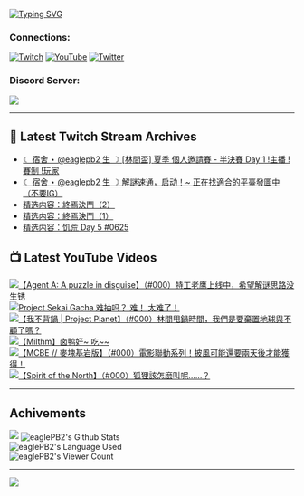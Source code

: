 <!--### Hello people, I'm EaglePB2 - The one who building something for fun 👋
Thank you for standby for this profile.   
The purpose of this profile is coming soon.   
You may come back later, as you wish if this readme.md is updated.   -->

<a href="https://git.io/typing-svg"><img src="https://readme-typing-svg.herokuapp.com?font=Fira+Code&duration=1000&pause=5000&vCenter=true&random=false&width=500&lines=%F0%9F%91%8B+Hello+Everyone%2C+I'm+EaglePB2.;%F0%9F%99%87+Thank+you+for+stopping+by+my+profile.+;%F0%9F%94%AD+%3D%3D%3D%3D+%F0%9F%94%AD;%F0%9F%91%8B+%E4%BD%A0%E5%A5%BD%EF%BC%8C%E6%AD%A1%E8%BF%8E%E4%BE%86%E5%88%B0%E6%88%91%E7%9A%84%E4%BB%A3%E7%A2%BC%E5%BA%AB%E3%80%82;%F0%9F%99%87+%E6%84%9F%E8%AC%9D%E5%89%8D%E4%BE%86%E5%8F%83%E8%A7%80%E5%B0%8F%E5%B1%8B+owo~" alt="Typing SVG" /></a>

### Connections:

[![Twitch](https://img.shields.io/badge/Twitch-9347FF?style=flat-square&logo=twitch&logoColor=white)](https://www.twitch.tv/eaglepb2)
[![YouTube](https://img.shields.io/badge/YouTube-%23FF0000.svg?style=flat-square&logo=YouTube&logoColor=white)](https://www.youtube.com/eaglepb2)
[![Twitter](https://img.shields.io/badge/Twitter-%231DA1F2.svg?style=flat-square&logo=Twitter&logoColor=white)](https://twitter.com/eaglepb2)

### Discord Server:

[![](https://invidget.switchblade.xyz/qKrub9b?theme=dark&language=ch)](https://discord.gg/qKrub9b)

---

## 👾 Latest Twitch Stream Archives
<!-- TWITCH:START -->
- [☾ 宿舍 ⋆ @eaglepb2 生 ☽ [林間盃] 夏季 個人邀請賽 - 半決賽 Day 1 !主播 !賽制 !玩家](https://www.twitch.tv/videos/2476819243)
- [☾ 宿舍 ⋆ @eaglepb2 生 ☽ 解謎速通，启动！~ 正在找適合的平臺發圖中 （不要IG）](https://www.twitch.tv/videos/2474231182)
- [精选内容：終焉決鬥（2）](https://www.twitch.tv/videos/2400633957)
- [精选内容：終焉決鬥（1）](https://www.twitch.tv/videos/2400633622)
- [精选内容：饥荒 Day 5 #0625](https://www.twitch.tv/videos/1928635454)
<!-- TWITCH:END -->



## 📺 Latest YouTube Videos
<!-- YOUTUBE:START -->
<!-- YOUTUBE:END -->

<!-- BEGIN YOUTUBE-CARDS -->
<a href="https://www.youtube.com/watch?v=wJxigM6y5qY">
  <picture>
    <source media="(prefers-color-scheme: dark)" srcset="https://ytcards.demolab.com/?id=wJxigM6y5qY&title=%E3%80%90Agent+A%3A+A+puzzle+in+disguise%E3%80%91%EF%BC%88%23000%EF%BC%89%E7%89%B9%E5%B7%A5%E8%80%81%E9%B9%B0%E4%B8%8A%E7%BA%BF%E4%B8%AD%EF%BC%8C%E5%B8%8C%E6%9C%9B%E8%A7%A3%E8%B0%9C%E6%80%9D%E8%B7%AF%E6%B2%A1%E7%94%9F%E9%94%88&lang=zh&timestamp=1748793915&background_color=%230d1117&title_color=%23ffffff&stats_color=%23dedede&max_title_lines=1&width=250&border_radius=5&duration=13234">
    <img src="https://ytcards.demolab.com/?id=wJxigM6y5qY&title=%E3%80%90Agent+A%3A+A+puzzle+in+disguise%E3%80%91%EF%BC%88%23000%EF%BC%89%E7%89%B9%E5%B7%A5%E8%80%81%E9%B9%B0%E4%B8%8A%E7%BA%BF%E4%B8%AD%EF%BC%8C%E5%B8%8C%E6%9C%9B%E8%A7%A3%E8%B0%9C%E6%80%9D%E8%B7%AF%E6%B2%A1%E7%94%9F%E9%94%88&lang=zh&timestamp=1748793915&background_color=%23ffffff&title_color=%2324292f&stats_color=%2357606a&max_title_lines=1&width=250&border_radius=5&duration=13234" alt="【Agent A: A puzzle in disguise】（#000）特工老鹰上线中，希望解谜思路没生锈" title="【Agent A: A puzzle in disguise】（#000）特工老鹰上线中，希望解谜思路没生锈">
  </picture>
</a>
<a href="https://www.youtube.com/watch?v=qbCOFztg6h8">
  <picture>
    <source media="(prefers-color-scheme: dark)" srcset="https://ytcards.demolab.com/?id=qbCOFztg6h8&title=Project+Sekai+Gacha+%E9%9A%BE%E6%8A%BD%E5%90%97%EF%BC%9F+%E9%9A%BE%EF%BC%81+%E5%A4%AA%E9%9A%BE%E4%BA%86%EF%BC%81&lang=zh&timestamp=1748087112&background_color=%230d1117&title_color=%23ffffff&stats_color=%23dedede&max_title_lines=1&width=250&border_radius=5&duration=125">
    <img src="https://ytcards.demolab.com/?id=qbCOFztg6h8&title=Project+Sekai+Gacha+%E9%9A%BE%E6%8A%BD%E5%90%97%EF%BC%9F+%E9%9A%BE%EF%BC%81+%E5%A4%AA%E9%9A%BE%E4%BA%86%EF%BC%81&lang=zh&timestamp=1748087112&background_color=%23ffffff&title_color=%2324292f&stats_color=%2357606a&max_title_lines=1&width=250&border_radius=5&duration=125" alt="Project Sekai Gacha 难抽吗？ 难！ 太难了！" title="Project Sekai Gacha 难抽吗？ 难！ 太难了！">
  </picture>
</a>
<a href="https://www.youtube.com/watch?v=anPqP5NesSA">
  <picture>
    <source media="(prefers-color-scheme: dark)" srcset="https://ytcards.demolab.com/?id=anPqP5NesSA&title=%E3%80%90%E6%88%91%E4%B8%8D%E8%83%8C%E9%8D%8B+%7C+Project+Planet%E3%80%91%EF%BC%88%23000%EF%BC%89%E6%9E%97%E9%96%93%E7%94%A9%E9%8D%8B%E6%99%82%E9%96%93%EF%BC%8C%E6%88%91%E5%80%91%E6%98%AF%E8%A6%81%E6%A3%84%E7%BD%AE%E5%9C%B0%E7%90%83%E8%88%87%E4%B8%8D%E9%A1%A7%E4%BA%86%E5%97%8E%EF%BC%9F&lang=zh&timestamp=1746762231&background_color=%230d1117&title_color=%23ffffff&stats_color=%23dedede&max_title_lines=1&width=250&border_radius=5&duration=12556">
    <img src="https://ytcards.demolab.com/?id=anPqP5NesSA&title=%E3%80%90%E6%88%91%E4%B8%8D%E8%83%8C%E9%8D%8B+%7C+Project+Planet%E3%80%91%EF%BC%88%23000%EF%BC%89%E6%9E%97%E9%96%93%E7%94%A9%E9%8D%8B%E6%99%82%E9%96%93%EF%BC%8C%E6%88%91%E5%80%91%E6%98%AF%E8%A6%81%E6%A3%84%E7%BD%AE%E5%9C%B0%E7%90%83%E8%88%87%E4%B8%8D%E9%A1%A7%E4%BA%86%E5%97%8E%EF%BC%9F&lang=zh&timestamp=1746762231&background_color=%23ffffff&title_color=%2324292f&stats_color=%2357606a&max_title_lines=1&width=250&border_radius=5&duration=12556" alt="【我不背鍋 | Project Planet】（#000）林間甩鍋時間，我們是要棄置地球與不顧了嗎？" title="【我不背鍋 | Project Planet】（#000）林間甩鍋時間，我們是要棄置地球與不顧了嗎？">
  </picture>
</a>
<a href="https://www.youtube.com/watch?v=DCaGobJ_l-M">
  <picture>
    <source media="(prefers-color-scheme: dark)" srcset="https://ytcards.demolab.com/?id=DCaGobJ_l-M&title=%E3%80%90Milthm%E3%80%91%E5%8D%A4%E9%B8%AD%E5%A5%BD~+%E5%90%83~~&lang=zh&timestamp=1743668881&background_color=%230d1117&title_color=%23ffffff&stats_color=%23dedede&max_title_lines=1&width=250&border_radius=5&duration=418">
    <img src="https://ytcards.demolab.com/?id=DCaGobJ_l-M&title=%E3%80%90Milthm%E3%80%91%E5%8D%A4%E9%B8%AD%E5%A5%BD~+%E5%90%83~~&lang=zh&timestamp=1743668881&background_color=%23ffffff&title_color=%2324292f&stats_color=%2357606a&max_title_lines=1&width=250&border_radius=5&duration=418" alt="【Milthm】卤鸭好~ 吃~~" title="【Milthm】卤鸭好~ 吃~~">
  </picture>
</a>
<a href="https://www.youtube.com/watch?v=o50ih0y0cg8">
  <picture>
    <source media="(prefers-color-scheme: dark)" srcset="https://ytcards.demolab.com/?id=o50ih0y0cg8&title=%E3%80%90MCBE+%2F%2F+%E9%BA%A5%E5%A1%8A%E5%9F%BA%E5%B2%A9%E7%89%88%E3%80%91%EF%BC%88%23000%EF%BC%89%E9%9B%BB%E5%BD%B1%E8%81%AF%E5%8B%95%E7%B3%BB%E5%88%97%EF%BC%81%E6%8A%AB%E9%A2%A8%E5%8F%AF%E8%83%BD%E9%82%84%E8%A6%81%E5%85%A9%E5%A4%A9%E5%BE%8C%E6%89%8D%E8%83%BD%E7%8D%B2%E5%BE%97%EF%BC%81&lang=zh&timestamp=1743656682&background_color=%230d1117&title_color=%23ffffff&stats_color=%23dedede&max_title_lines=1&width=250&border_radius=5&duration=8621">
    <img src="https://ytcards.demolab.com/?id=o50ih0y0cg8&title=%E3%80%90MCBE+%2F%2F+%E9%BA%A5%E5%A1%8A%E5%9F%BA%E5%B2%A9%E7%89%88%E3%80%91%EF%BC%88%23000%EF%BC%89%E9%9B%BB%E5%BD%B1%E8%81%AF%E5%8B%95%E7%B3%BB%E5%88%97%EF%BC%81%E6%8A%AB%E9%A2%A8%E5%8F%AF%E8%83%BD%E9%82%84%E8%A6%81%E5%85%A9%E5%A4%A9%E5%BE%8C%E6%89%8D%E8%83%BD%E7%8D%B2%E5%BE%97%EF%BC%81&lang=zh&timestamp=1743656682&background_color=%23ffffff&title_color=%2324292f&stats_color=%2357606a&max_title_lines=1&width=250&border_radius=5&duration=8621" alt="【MCBE // 麥塊基岩版】（#000）電影聯動系列！披風可能還要兩天後才能獲得！" title="【MCBE // 麥塊基岩版】（#000）電影聯動系列！披風可能還要兩天後才能獲得！">
  </picture>
</a>
<a href="https://www.youtube.com/watch?v=4TiU1pcZR7s">
  <picture>
    <source media="(prefers-color-scheme: dark)" srcset="https://ytcards.demolab.com/?id=4TiU1pcZR7s&title=%E3%80%90Spirit+of+the+North%E3%80%91%EF%BC%88%23000%EF%BC%89%E7%8B%90%E7%8B%B8%E8%A9%B2%E6%80%8E%E9%BA%BD%E5%8F%AB%E5%91%A2%E2%80%A6%E2%80%A6%EF%BC%9F&lang=zh&timestamp=1743584870&background_color=%230d1117&title_color=%23ffffff&stats_color=%23dedede&max_title_lines=1&width=250&border_radius=5&duration=16611">
    <img src="https://ytcards.demolab.com/?id=4TiU1pcZR7s&title=%E3%80%90Spirit+of+the+North%E3%80%91%EF%BC%88%23000%EF%BC%89%E7%8B%90%E7%8B%B8%E8%A9%B2%E6%80%8E%E9%BA%BD%E5%8F%AB%E5%91%A2%E2%80%A6%E2%80%A6%EF%BC%9F&lang=zh&timestamp=1743584870&background_color=%23ffffff&title_color=%2324292f&stats_color=%2357606a&max_title_lines=1&width=250&border_radius=5&duration=16611" alt="【Spirit of the North】（#000）狐狸該怎麽叫呢……？" title="【Spirit of the North】（#000）狐狸該怎麽叫呢……？">
  </picture>
</a>
<!-- END YOUTUBE-CARDS -->

---

## Achivements
[![](https://github-profile-trophy.vercel.app/?username=eaglepb2&theme=monokai&no-bg=true&&title=Repositories,Issues,Commit,MultiLanguage)](https://github.com/anuraghazra/github-readme-stats)
<img align="center" alt="eaglePB2's Github Stats" src="https://github-readme-stats.vercel.app/api?username=eaglePB2&show_icons=true&hide_border=true&theme=merko" />
<br>
<img align="center" alt="eaglePB2's Language Used" src="https://github-readme-stats.vercel.app/api/top-langs/?username=eaglePB2&show_icons=true&hide_border=true&theme=merko&layout=compact&langs_count=8" />
<br>
<img align="center" alt="eaglePB2's Viewer Count" src="https://visitcount.itsvg.in/api?id=eaglepb2&label=Profile%20Views&color=3&icon=5&pretty=true" />

<hr>

<!-- RANDOMQUOTE:START -->
![](https://quotes-github-readme.vercel.app/api?type=horizontal&theme=merko)
<!-- RANDOMQUOTE:END -->


<!--
       _____   _   _   _____       _____   _   _   ____   
      |_   _| | | | | |  ___|     |  ___| | \ | | |  _  \  
        | |   | |_| | | |___      | |___  |  \| | | | | | 
        | |   |  _  | |  ___|     |  ___| |     | | | | | 
        | |   | | | | | |___      | |___  | |\  | | |_| | 
        |_|   |_| |_| |_____|     |_____| |_| \_| |____ / 
      
-->
